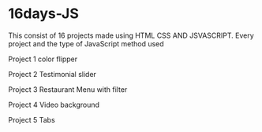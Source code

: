 # 16days-JS
This consist of 16 projects made using HTML CSS AND JSVASCRIPT.
Every project and the type of JavaScript method used 

Project 1 
color flipper

Project 2
Testimonial slider

Project 3
Restaurant Menu with filter 

Project 4
Video background 

Project 5
Tabs 
